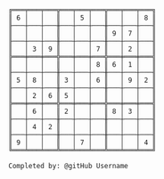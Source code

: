 
    ╔═══╤═══╤═══╦═══╤═══╤═══╦═══╤═══╤═══╗
    ║ 6 │   │   ║   │ 5 │   ║   │   │ 8 ║
    ╟───┼───┼───╫───┼───┼───╫───┼───┼───╢
    ║   │   │   ║   │   │   ║ 9 │ 7 │   ║
    ╟───┼───┼───╫───┼───┼───╫───┼───┼───╢
    ║   │ 3 │ 9 ║   │   │ 7 ║   │ 2 │   ║
    ╠═══╪═══╪═══╬═══╪═══╪═══╬═══╪═══╪═══╣
    ║   │   │   ║   │   │ 8 ║ 6 │ 1 │   ║
    ╟───┼───┼───╫───┼───┼───╫───┼───┼───╢
    ║ 5 │ 8 │   ║ 3 │   │ 6 ║   │ 9 │ 2 ║
    ╟───┼───┼───╫───┼───┼───╫───┼───┼───╢
    ║   │ 2 │ 6 ║ 5 │   │   ║   │   │   ║
    ╠═══╪═══╪═══╬═══╪═══╪═══╬═══╪═══╪═══╣
    ║   │ 6 │   ║ 2 │   │   ║ 8 │ 3 │   ║
    ╟───┼───┼───╫───┼───┼───╫───┼───┼───╢
    ║   │ 4 │ 2 ║   │   │   ║   │   │   ║
    ╟───┼───┼───╫───┼───┼───╫───┼───┼───╢
    ║ 9 │   │   ║   │ 7 │   ║   │   │ 4 ║
    ╚═══╧═══╧═══╩═══╧═══╧═══╩═══╧═══╧═══╝

    Completed by: @gitHub Username